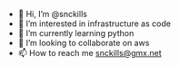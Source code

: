 - 👋 Hi, I’m @snckills
- 👀 I’m interested in infrastructure as code
- 🌱 I’m currently learning python
- 💞️ I’m looking to collaborate on aws
- 📫 How to reach me snckills@gmx.net

<!---
snckills/snckills is a ✨ special ✨ repository because its `README.md` (this file) appears on your GitHub profile.
You can click the Preview link to take a look at your changes.
--->
